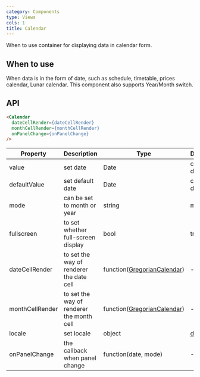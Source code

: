 ```yaml
---
category: Components
type: Views
cols: 1
title: Calendar
---
```


When to use container for displaying data in calendar form.

## When to use

When data is in the form of date, such as schedule, timetable, prices calendar, Lunar calendar. This component also supports Year/Month switch.

## API

```html
<Calendar
  dateCellRender={dateCellRender}
  monthCellRender={monthCellRender}
  onPanelChange={onPanelChange}
/>
```

| Property         | Description           | Type     | Default       |
|--------------|----------------|----------|--------------|
| value        | set date | Date     | current date     |
| defaultValue | set default date | Date     | current date     |
| mode         | can be set to month or year | string | month  |
| fullscreen   | to set whether full-screen display   | bool     | true         |
| dateCellRender     | to set the way of renderer the date cell| function([GregorianCalendar](https://github.com/yiminghe/gregorian-calendar/))| -           |
| monthCellRender    | to set the way of renderer the month cell  | function([GregorianCalendar](https://github.com/yiminghe/gregorian-calendar/))   | -  |
| locale       | set locale | object   | [defualt](https://github.com/ant-design/ant-design/issues/424)  |
| onPanelChange| the callback when panel change | function(date, mode) | - |
